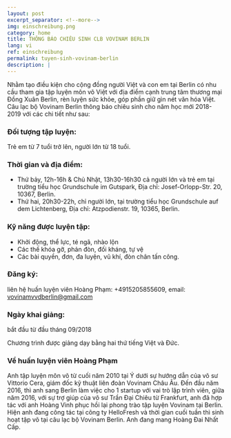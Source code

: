 ```yaml
---
layout: post
excerpt_separator: <!--more-->
img: einschreibung.png
category: home
title: THÔNG BÁO CHIÊU SINH CLB VOVINAM BERLIN
lang: vi
ref: einschreibung
permalink: tuyen-sinh-vovinam-berlin
description: |
---
```



Nhằm tạo điều kiện cho cộng đồng người Việt và con em tại Berlin có nhu cầu tham gia tập luyện môn võ Việt với địa điểm cạnh trung tâm thương mại Đồng Xuân Berlin, rèn luyện sức khỏe, góp phần giữ gìn nét văn hóa Việt. Câu lạc bộ Vovinam Berlin thông báo chiêu sinh cho năm học mới 2018-2019 với các chi tiết như sau:

### Đối tượng tập luyện:

Trẻ em từ 7 tuổi trở lên, người lớn từ 18 tuổi.


### Thời gian và địa điểm:

- Thứ bảy, 12h-16h & Chủ Nhật, 13h30-16h30 cả người lớn và trẻ em tại trường tiểu học Grundschule im Gutspark, Địa chỉ: Josef-Orlopp-Str. 20, 10367, Berlin.
- Thứ hai, 20h30-22h, chỉ người lớn, tại trường tiểu học Grundschule auf dem Lichtenberg, Địa chỉ: Atzpodienstr. 19, 10365, Berlin.


### Kỹ năng được luyện tập:

- Khởi động, thể lực, té ngã, nhào lộn
- Các thế khóa gỡ, phản đòn, đối kháng, tự vệ
- Các bài quyền, đơn, đa luyện, vũ khí, đòn chân tấn công.

<!--more-->


### Đăng ký:

liên hệ huấn luyện viên Hoàng Phạm: +4915205855609, email: vovinamvvdberlin@gmail.com


### Ngày khai giảng:

bắt đầu từ đầu tháng 09/2018


Chương trình được giảng dạy bằng hai thứ tiếng Việt và Đức.


### Về huấn luyện viên Hoàng Phạm

Anh tập luyện môn võ từ cuối năm 2010 tại Ý dưới sự hướng dẫn của võ sư Vittorio Cera, giám đốc kỹ thuật liên đoàn Vovinam Châu Âu. Đến đầu năm 2016, thì anh sang Berlin làm việc cho 1 startup với vai trò lập trình viên, giữa năm 2016, với sự trợ giúp của võ sư Trần Đại Chiêu từ Frankfurt, anh đã hợp tác với anh Hoàng Vinh phục hồi lại phong trào tập luyện Vovinam tại Berlin. Hiện anh đang công tác tại công ty HelloFresh và thời gian cuối tuần thì sinh hoạt tập võ tại câu lạc bộ Vovinam Berlin. Anh đang mang Hoàng Đai Nhất Cấp.
